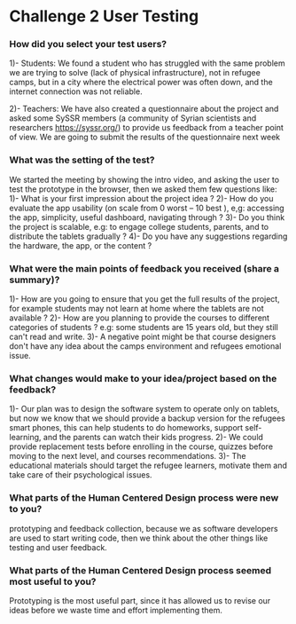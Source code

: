 # Challenge 2 User Testing

### How did you select your test users? 

1)- Students: We found a student who has struggled with the same problem we are trying to solve (lack of physical infrastructure), not in refugee camps, but in a city where the electrical power was often down, and the internet connection was not reliable.

2)- Teachers: We have also created a questionnaire about the project and asked some SySSR members (a community of Syrian scientists and researchers https://syssr.org/) to provide us feedback from a teacher point of view.
We are going to submit the results of the questionnaire next week

### What was the setting of the test? 

We started the meeting by showing the intro video, and asking the user to test the prototype in the browser, then we asked them few questions like:
1)- What is your first impression about the project idea ? 
2)- How do you evaluate the app usability (on scale from  0  worst – 10 best ), e,g: accessing the app, simplicity, useful dashboard, navigating through ?
3)- Do you think the project is scalable, e.g: to engage college students, parents, and to distribute the tablets gradually ? 
4)- Do you have any suggestions regarding the hardware, the app, or the content ? 


### What were the main points of feedback you received (share a summary)? 

1)- How are you going to ensure that you get the full results of the project, for example students may not learn at home where the tablets are not available ?
2)- How are you planning to provide the courses to different categories of students ? e.g: some students are 15 years old, but they still can't read and write.
3)- A negative point might be that course designers don't have any idea about the camps environment and refugees emotional issue. 

### What changes would make to your idea/project based on the feedback?

1)- Our plan was to design the software system to operate only on tablets, but now we know that we should provide a backup version for the refugees smart phones, this can help students to do homeworks, support self-learning, and the parents can watch their kids progress. 
2)- We could provide replacement tests before enrolling in the course, quizzes before moving to the next level, and courses recommendations.
3)- The educational materials should target the refugee learners, motivate them and take care of their psychological issues. 

### What parts of the Human Centered Design process were new to you?

prototyping and feedback collection, because we as software developers are used to start writing code, then we think about the other things like testing and user feedback.

### What parts of the Human Centered Design process seemed most useful to you?

Prototyping is the most useful part, since it has allowed us to revise our ideas before we waste time and effort implementing them. 